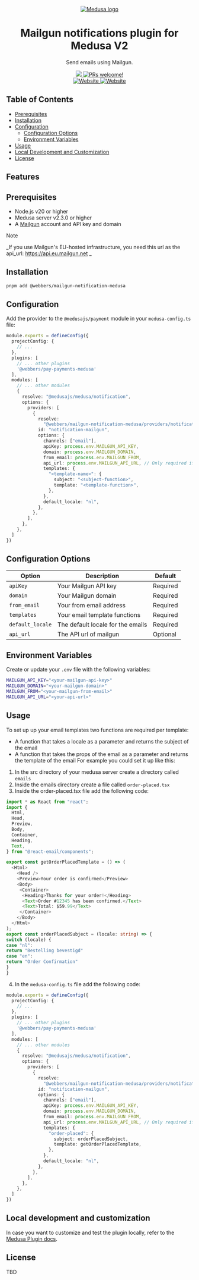 <p align="center">
  <a href="https://www.medusajs.com">
  <picture>
    <source media="(prefers-color-scheme: dark)" srcset="https://user-images.githubusercontent.com/59018053/229103275-b5e482bb-4601-46e6-8142-244f531cebdb.svg">
    <source media="(prefers-color-scheme: light)" srcset="https://user-images.githubusercontent.com/59018053/229103726-e5b529a3-9b3f-4970-8a1f-c6af37f087bf.svg">
    <img alt="Medusa logo" src="https://user-images.githubusercontent.com/59018053/229103726-e5b529a3-9b3f-4970-8a1f-c6af37f087bf.svg">
    </picture>
  </a>
</p>
<h1 align="center">
  Mailgun notifications plugin for Medusa V2
</h1>

<p align="center">
  Send emails using Mailgun.
</p>

<p align="center">
  <a href="#">
    <img src="https://img.shields.io/badge/license-TBD-blue.svg" />
  </a>
  <a href="#">
    <img src="https://img.shields.io/badge/PRs-welcome-brightgreen.svg?style=flat" alt="PRs welcome!" />
  </a>
  <br />
  <a href="https://www.mailgun.com/">
    <img src="https://img.shields.io/badge/www-mailgun.com-blue.svg?style=flat" alt="Website" />
  </a>
  <a href="https://webbers.com">
    <img src="https://img.shields.io/badge/www-webbers.com-blue.svg?style=flat" alt="Website" />
  </a>
</p>

## Table of Contents
- [Prerequisites](#prerequisites)
- [Installation](#installation)
- [Configuration](#configuration)
  - [Configuration Options](#configuration-options)
  - [Environment Variables](#environment-variables)
- [Usage](#usage)
- [Local Development and Customization](#local-development-and-customization)
- [License](#license)

## Features

## Prerequisites
- Node.js v20 or higher
- Medusa server v2.3.0 or higher
- A [Mailgun](https://www.mailgun.com/) account and API key and domain

> [!NOTE]
> _If you use Mailgun's EU-hosted infrastructure, you need this url as the api_url: https://api.eu.mailgun.net _

## Installation
```bash
pnpm add @webbers/mailgun-notification-medusa
```

## Configuration
Add the provider to the `@medusajs/payment` module in your `medusa-config.ts` file:

```typescript
module.exports = defineConfig({
  projectConfig: {
    // ...
  },
  plugins: [
    // ... other plugins
    '@webbers/pay-payments-medusa'
  ],
  modules: [
    // ... other modules
    {
      resolve: "@medusajs/medusa/notification",
      options: {
        providers: [
          {
            resolve:
              "@webbers/mailgun-notification-medusa/providers/notification-mailgun",
            id: "notification-mailgun",
            options: {
              channels: ["email"],
              apiKey: process.env.MAILGUN_API_KEY,
              domain: process.env.MAILGUN_DOMAIN,
              from_email: process.env.MAILGUN_FROM,
              api_url: process.env.MAILGUN_API_URL, // Only required if using Mailgun's EU-hosted infrastructure
              templates: {
                "<template-name>": {
                  subject: "<subject-function>",
                  template: "<template-function>",
                },
              },
              default_locale: "nl",
            },
          },
        ],
      },
    },
  ]
})
```

## Configuration Options

| Option           | Description                       | Default  |
|------------------|-----------------------------------|----------|
| `apiKey`         | Your Mailgun API key              | Required |
| `domain`         | Your Mailgun domain               | Required |
| `from_email`     | Your from email address           | Required |
| `templates`      | Your email template functions     | Required |
| `default_locale` | The default locale for the emails | Required |
| `api_url`        | The API url of mailgun            | Optional |

## Environment Variables
Create or update your `.env` file with the following variables:

```bash
MAILGUN_API_KEY="<your-mailgun-api-key>"
MAILGUN_DOMAIN="<your-mailgun-domain>"
MAILGUN_FROM="<your-mailgun-from-email>"
MAILGUN_API_URL="<your-api-url>"
```

## Usage
To set up up your email templates two functions are required per template:
- A function that takes a locale as a parameter and returns the subject of the email
- A function that takes the props of the email as a parameter and returns the template of the email
For example you could set it up like this:
1. In the src directory of your medusa server create a directory called `emails`
2. Inside the emails directory create a file called `order-placed.tsx`
3. Inside the order-placed.tsx file add the following code:
```typescript
import * as React from "react";
import {
  Html,
  Head,
  Preview,
  Body,
  Container,
  Heading,
  Text,
} from "@react-email/components";

export const getOrderPlacedTemplate = () => (
  <Html>
    <Head />
    <Preview>Your order is confirmed</Preview>
    <Body>
     <Container>
      <Heading>Thanks for your order!</Heading>
      <Text>Order #12345 has been confirmed.</Text>
      <Text>Total: $59.99</Text>
     </Container>
    </Body>
  </Html>
);
export const orderPlacedSubject = (locale: string) => {
switch (locale) {
case "nl":
return "Bestelling bevestigd"
case "en":
return "Order Confirmation"
}
}
```
4. In the `medusa-config.ts` file add the following code:
```typescript
module.exports = defineConfig({
  projectConfig: {
    // ...
  },
  plugins: [
    // ... other plugins
    '@webbers/pay-payments-medusa'
  ],
  modules: [
    // ... other modules
    {
      resolve: "@medusajs/medusa/notification",
      options: {
        providers: [
          {
            resolve:
              "@webbers/mailgun-notification-medusa/providers/notification-mailgun",
            id: "notification-mailgun",
            options: {
              channels: ["email"],
              apiKey: process.env.MAILGUN_API_KEY,
              domain: process.env.MAILGUN_DOMAIN,
              from_email: process.env.MAILGUN_FROM,
              api_url: process.env.MAILGUN_API_URL, // Only required if using Mailgun's EU-hosted infrastructure
              templates: {
                "order-placed": {
                  subject: orderPlacedSubject,
                  template: getOrderPlacedTemplate,
                },
              },
              default_locale: "nl",
            },
          },
        ],
      },
    },
  ]
})
```


## Local development and customization

In case you want to customize and test the plugin locally, refer to
the [Medusa Plugin docs](https://docs.medusajs.com/learn/fundamentals/plugins/create#3-publish-plugin-locally-for-development-and-testing).

## License
TBD
